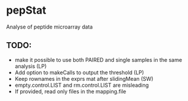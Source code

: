 pepStat
=======

Analyse of peptide microarray data

TODO:
-----
- make it possible to use both PAIRED and single samples in the same analysis (LP)
- Add option to makeCalls to output the threshold (LP)
- Keep rownames in the exprs mat after slidingMean (SW)
- empty.control.LIST and rm.control.LIST are misleading
- If provided, read only files in the mapping.file
